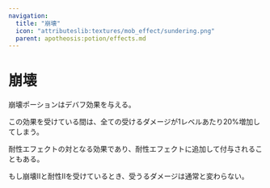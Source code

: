 ```yaml
---
navigation:
  title: "崩壊"
  icon: "attributeslib:textures/mob_effect/sundering.png"
  parent: apotheosis:potion/effects.md
---
```


# 崩壊

<Color id="red">崩壊</Color>ポーションはデバフ効果を与える。

この効果を受けている間は、全ての受けるダメージが1レベルあたり20%増加してしまう。

耐性エフェクトの対となる効果であり、耐性エフェクトに追加して付与されることもある。

もし崩壊IIと耐性IIを受けているとき、受うるダメージは通常と変わらない。

